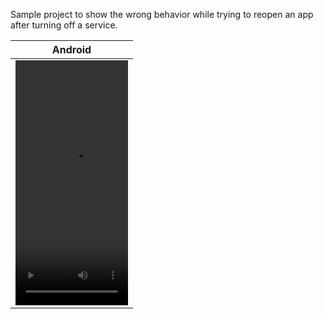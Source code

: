 Sample project to show the wrong behavior while trying to reopen an app after turning off a service.

| Android |
| ------------- |
| <video src="https://github.com/juniorsaraviao/SampleService/assets/43689290/50dadd4d-0793-451c-8872-6d841f728fdc" width=180 height=392> |

